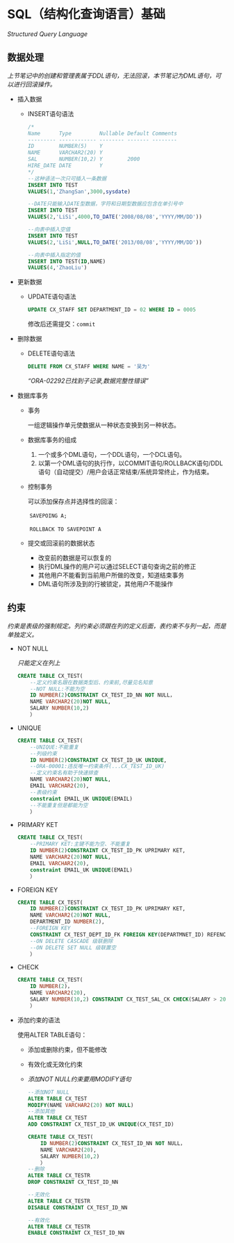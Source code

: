 # SQL（结构化查询语言）基础

*Structured Query Language*

## 数据处理

*上节笔记中的创建和管理表属于DDL语句，无法回滚，本节笔记为DML语句，可以进行回滚操作。*

- 插入数据

  - INSERT语句语法

    ```sql
    /*
    Name      Type         Nullable Default Comments 
    --------- ------------ -------- ------- -------- 
    ID        NUMBER(5)    Y                         
    NAME      VARCHAR2(20) Y                         
    SAL       NUMBER(10,2) Y        2000             
    HIRE_DATE DATE         Y                       
    */
    --这种语法一次只可插入一条数据
    INSERT INTO TEST
    VALUES(1,'ZhangSan',3000,sysdate) 
    ```

    ```sql
    --DATE只能输入DATE型数据，字符和日期型数据应包含在单引号中
    INSERT INTO TEST
    VALUES(2,'LiSi',4000,TO_DATE('2008/08/08','YYYY/MM/DD')) 
    ```

    ```sql
    --向表中插入空值
    INSERT INTO TEST
    VALUES(2,'LiSi',NULL,TO_DATE('2013/08/08','YYYY/MM/DD')) 
    ```

    ```sql
    --向表中插入指定的值
    INSERT INTO TEST(ID,NAME)
    VALUES(4,'ZhaoLiu') 
    ```

    

- 更新数据

  - UPDATE语句语法

    ```sql
    UPDATE CX_STAFF SET DEPARTMENT_ID = 02 WHERE ID = 0005
    ```

    修改后还需提交：`commit`

    

- 删除数据

  - DELETE语句语法

    ```sql
    DELETE FROM CX_STAFF WHERE NAME = '吴为'
    ```

    *“ORA-02292已找到子记录,数据完整性错误”*



- 数据库事务

  - 事务

    一组逻辑操作单元使数据从一种状态变换到另一种状态。

  - 数据库事务的组成

    1. 一个或多个DML语句，一个DDL语句，一个DCL语句。
    2. 以第一个DML语句的执行作，以COMMIT语句/ROLLBACK语句/DDL语句（自动提交）/用户会话正常结束/系统异常终止，作为结束。

  - 控制事务

    可以添加保存点并选择性的回滚：

    ​    `SAVEPOING A;`

    ​    `ROLLBACK TO SAVEPOINT A`  

  - 提交或回滚前的数据状态

    - 改变前的数据是可以恢复的
    - 执行DML操作的用户可以通过SELECT语句查询之前的修正
    - 其他用户不能看到当前用户所做的改变，知道结束事务
    - DML语句所涉及到的行被锁定，其他用户不能操作



## 约束

*约束是表级的强制规定。列约束必须跟在列的定义后面，表约束不与列一起，而是单独定义。*

- NOT NULL

  *只能定义在列上*

  ```sql
  CREATE TABLE CX_TEST(
      --定义约束名跟在数据类型后、约束前,尽量见名知意
      --NOT NULL:不能为空
      ID NUMBER(2)CONSTRAINT CX_TEST_ID_NN NOT NULL，
      NAME VARCHAR2(20)NOT NULL,
      SALARY NUMBER(10,2)
      ）
  ```

- UNIQUE

  ```sql
  CREATE TABLE CX_TEST(
      --UNIQUE:不能重复
      --列级约束
      ID NUMBER(2)CONSTRAINT CX_TEST_ID_UK UNIQUE,
      --ORA-00001:违反唯一约束条件(...CX_TEST_ID_UK)
      --定义约束名有助于快速排查
      NAME VARCHAR2(20)NOT NULL,
      EMAIL VARCHAR2(20),
      --表级约束
      constraint EMAIL_UK UNIQUE(EMAIL)
      --不能重复但是都能为空
      ）
  ```

  

- PRIMARY KET

  ```sql
  CREATE TABLE CX_TEST(
      --PRIMARY KET:主键不能为空、不能重复
      ID NUMBER(2)CONSTRAINT CX_TEST_ID_PK UPRIMARY KET,
      NAME VARCHAR2(20)NOT NULL,
      EMAIL VARCHAR2(20),
      constraint EMAIL_UK UNIQUE(EMAIL)
      ）
  ```

  

- FOREIGN KEY

  ```sql
  CREATE TABLE CX_TEST(
      ID NUMBER(2)CONSTRAINT CX_TEST_ID_PK UPRIMARY KET,
      NAME VARCHAR2(20)NOT NULL,
      DEPARTMENT_ID NUMBER(2),
      --FOREIGN KEY
      CONSTRAINT CX_TEST_DEPT_ID_FK FOREIGN KEY(DEPARTMNET_ID) REFENCES (CX_DEPARTMENT_ID) ON DELETE CASCADE
      --ON DELETE CASCADE 级联删除
      --ON DELETE SET NULL 级联置空
      ）
  ```

  

- CHECK

  ```sql
  CREATE TABLE CX_TEST(
      ID NUMBER(2)，
      NAME VARCHAR2(20),
      SALARY NUMBER(10,2) CONSTRAINT CX_TEST_SAL_CK CHECK(SALARY > 2000 AND SALARY < 20000)
      ）
  ```



- 添加约束的语法

  使用ALTER TABLE语句：

  - 添加或删除约束，但不能修改

  - 有效化或无效化约束

  - *添加NOT NULL约束要用MODIFY语句*

    ```sql
    --添加NOT NULL
    ALTER TABLE CX_TEST
    MODIFY(NAME VARCHAR2(20) NOT NULL)
    --添加其他
    ALTER TABLE CX_TEST
    ADD CONSTRAINT CX_TEST_ID_UK UNIQUE(CX_TEST_ID)
    ```

    ```sql
    CREATE TABLE CX_TEST(
        ID NUMBER(2)CONSTRAINT CX_TEST_ID_NN NOT NULL，
        NAME VARCHAR2(20),
        SALARY NUMBER(10,2)
        ）
    --删除
    ALTER TABLE CX_TESTR
    DROP CONSTRAINT CX_TEST_ID_NN
    ```

    ```sql
    --无效化
    ALTER TABLE CX_TESTR
    DISABLE CONSTRAINT CX_TEST_ID_NN
    ```

    ```sql
    --有效化
    ALTER TABLE CX_TESTR
    ENABLE CONSTRAINT CX_TEST_ID_NN
    ```

    

